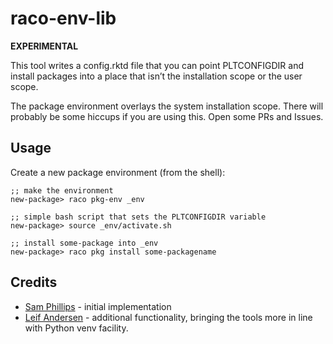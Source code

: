 # raco-env-lib

**EXPERIMENTAL**

This tool writes a config.rktd file that you can point PLTCONFIGDIR and install
packages into a place that isn’t the installation scope or the user scope.

The package environment overlays the system installation scope. There will
probably be some hiccups if you are using this. Open some PRs and Issues.

## Usage
Create a new package environment (from the shell):
```
;; make the environment
new-package> raco pkg-env _env

;; simple bash script that sets the PLTCONFIGDIR variable
new-package> source _env/activate.sh

;; install some-package into _env
new-package> raco pkg install some-packagename
```

## Credits
- [Sam Phillips](https://github.com/samdphillips) - initial implementation
- [Leif Andersen](https://github.com/LeifAndersen) - additional functionality,
  bringing the tools more in line with Python venv facility.

